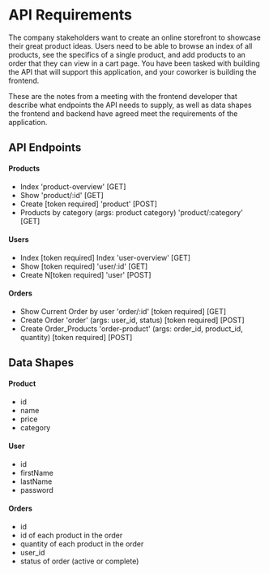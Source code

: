 # API Requirements
The company stakeholders want to create an online storefront to showcase their great product ideas. Users need to be able to browse an index of all products, see the specifics of a single product, and add products to an order that they can view in a cart page. You have been tasked with building the API that will support this application, and your coworker is building the frontend.

These are the notes from a meeting with the frontend developer that describe what endpoints the API needs to supply, as well as data shapes the frontend and backend have agreed meet the requirements of the application. 

## API Endpoints
#### Products
- Index 'product-overview' [GET]
- Show 'product/:id' [GET]
- Create [token required] 'product' [POST]
- Products by category (args: product category) 'product/:category' [GET]

#### Users
- Index [token required] Index 'user-overview' [GET]
- Show [token required] 'user/:id' [GET]
- Create N[token required] 'user' [POST]

#### Orders
- Show Current Order by user 'order/:id' [token required] [GET]
- Create Order 'order' (args: user_id, status) [token required] [POST]
- Create Order_Products 'order-product' (args: order_id, product_id, quantity) [token required] [POST]

## Data Shapes
#### Product
-  id
- name
- price
- category

#### User
- id
- firstName
- lastName
- password

#### Orders
- id
- id of each product in the order
- quantity of each product in the order
- user_id
- status of order (active or complete)

